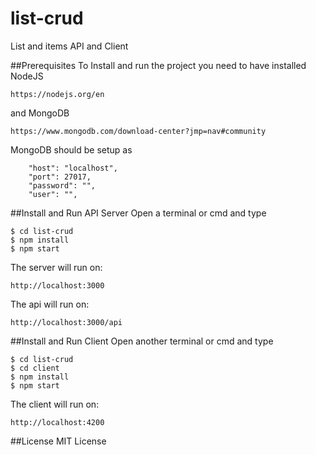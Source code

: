 # list-crud
List and items API and Client

##Prerequisites
To Install and run the project you need to have installed NodeJS
``` 
https://nodejs.org/en
```

and MongoDB
``` 
https://www.mongodb.com/download-center?jmp=nav#community
```

MongoDB should be setup as
``` 
    "host": "localhost",
    "port": 27017,
    "password": "",
    "user": "",
```

##Install and Run API Server
Open a terminal or cmd and type
```
$ cd list-crud
$ npm install
$ npm start
```

The server will run on:
```
http://localhost:3000
```

The api will run on:
```
http://localhost:3000/api
```

##Install and Run Client
Open another terminal or cmd and type
```
$ cd list-crud
$ cd client
$ npm install
$ npm start
```

The client will run on:
```
http://localhost:4200
```

##License
MIT License
